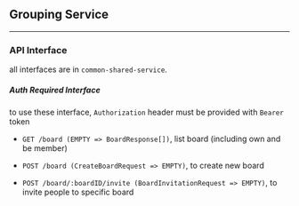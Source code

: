 ## Grouping Service

<hr>

### API Interface

all interfaces are in `common-shared-service`.

##### Auth Required Interface

to use these interface, `Authorization` header must be provided with `Bearer` token

- `GET /board (EMPTY => BoardResponse[])`, list board (including own and be member)


- `POST /board (CreateBoardRequest => EMPTY)`, to create new board


- `POST /board/:boardID/invite (BoardInvitationRequest => EMPTY)`, to invite people to specific board 

